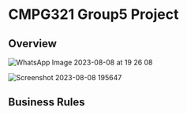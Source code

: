 # CMPG321 Group5 Project
## Overview
![WhatsApp Image 2023-08-08 at 19 26 08](https://github.com/ArminPretorius/CMPG321-Group5-Project/assets/66384321/e67ab405-f517-4ec2-b877-43e992ec2184)

![Screenshot 2023-08-08 195647](https://github.com/ArminPretorius/CMPG321-Group5-Project/assets/66384321/fc0a3928-5d83-4595-b879-e04e9cd5d1aa)

## Business Rules


